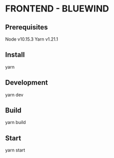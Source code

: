 # FRONTEND - BLUEWIND

## Prerequisites

Node v10.15.3
Yarn v1.21.1

## Install

yarn

## Development

yarn dev

## Build

yarn build

## Start

yarn start

